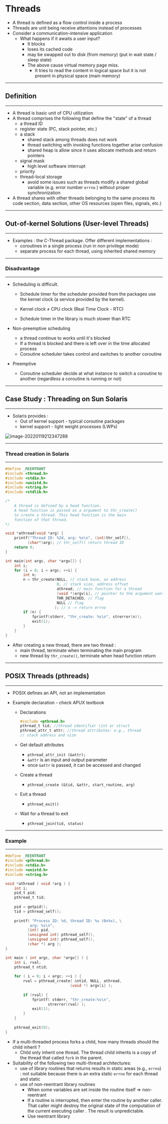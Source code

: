 # Threads

- A thread is defined as a flow control inside a process
- Threads are unit being receive attentions instead of processes 
- Consider a communication-intensive application
  - What happens if it awaits a user input?
    - It blocks
    - loses its cached code
    - may be swapped out to disk (from memory) (put in wait state / sleep state)
    - The above cause virtual memory page miss.
      - It tries to read the content in logical space but it is not present in physical space (main memory)

------

## Definition

------

- A thread is basic unit of CPU utilization
- A thread comprises the following that define the "state" of a thread
  - a thread ID
  - register state (PC, stack pointer, etc.)
  - a stack
    - shared stack among threads does not work
    - thread switching with invoking functions together arise confusion
    - shared heap is allow since it uses allocate methods and return pointers
  - signal mask
    - high level software interrupt 
  - priority
  - thread-local storage
    - avoid some issues such as threads modify a shared global variable (e.g. error number `errno` ) without proper synchronization 
- A thread shares with other threads belonging to the same process its code section, data section, other OS resources (open files, signals, etc.) 

------

## Out-of-kernel Solutions (User-level Threads)

------

- Examples : the C-Thread package. Offer different implementations :
  - coroutines in a single process (run in non privilege mode)
  - separate process for each thread, using inherited shared memory

------

### Disadvantage

------

- Scheduling is difficult. 

  - Schedule timer for the scheduler provided from the packages use the kernel clock (a service provided by the kernel). 

  - Kernel clock $\neq$ CPU clock (Real Time Clock - RTC)

  - Schedule timer in the library is much slower than RTC

- Non-preemptive scheduling

  - a thread continue to works until it's blocked
  - If a thread is blocked and there is left over in the time allocated process
  - Coroutine scheduler takes control and switches to another coroutine

- Preemptive

  - Coroutine scheduler decide at what instance to switch a coroutine to another (regardless a coroutine is running or not)

------

## Case Study : Threading on Sun Solaris

------

- Solaris provides :
  - Out of kernel support - typical coroutine packages
  - kernel support - light weight processes (LWPs)

![image-20220119212347288](image-20220119212347288.png)

------

### Thread creation in Solaris

------

```c
#define _REENTRANT
#include <thread.h>
#include <stdio.h>
#include <unistd.h>
#include <string.h>
#include <stdlib.h>

/*
	A thread is defined by a head function.
	A head function is passed as a argument to thr_create()
	to create a thread. This head function is the main 
	function of that thread.
*/

void *athread(void *arg) {
    printf("Thread ID: %2d, arg: %s\n", (int)thr_self(), 
          (char*)arg); // thr_self() return thread ID
    return 0;
}

int main(int argc, char *argv[]) {
    int i;
    for (i = 0; i < argc; ++i) {
        int n;
        n = thr_create(NULL, // stack base, an address
                       0, // stack size, address offset
                       athread, // main function for a thread
                       (void *)argv[i], // pointer to the argument wanted to pass into the thread's function
                       THR_DETACHED, // flag
                       NULL // flag
                      ); // n -> return errno
        if (n) {
            fprintf(stderr, "thr_create: %s\n", strerror(n));
            exit(1);
        }
    }
}
```

- After creating a new thread, there are two thread :
  - main thread, terminate when terminating the main program
  - new thread by `thr_create()`, terminate when head function return

------

## POSIX Threads (pthreads)

------

- POSIX defines an API, not an implementation

- Example declaration - check APUX textbook

  - Declarations

    ```c
    #include <pthread.h>
    pthread_t tid; //thread identifier (int or struct
    pthread_attr_t attr; //thread attributes: e.g., thread
    // stack address and size
    ```

  - Get default attributes

    - `pthread_attr_init (&attr);`
    - `&attr` is an input and output parameter
    - once `&attr` is passed, it can be accessed and changed

  - Create a thread

    - `pthread_create (&tid, &attr, start_routine, arg)`

  - Exit a thread

    - `pthread_exit()`

  - Wait for a thread to exit

    - `pthread_join(tid, status)`

------

### Example

------

```c
#define _REENTRANT
#include <pthread.h>
#include <stdio.h>
#include <unistd.h>
#include <string.h>

void *athread ( void *arg ) {
    int i;
    pid_t pid;
    pthread_t tid;
    
    pid = getpid();
    tid = pthread_self();
    
    printf( "Process ID: %d, thread ID: %u (0x%x), \
           arg: %s\n", 
          (int) pid,
          (unsigned int) pthread_self(),
          (unsigned int) pthread_self(),
          (char *) arg );
}

int main ( int argc, char *argv[] ) {
    int i, rval;
    pthread_t ntid;
    
    for ( i = 0; i < argc; ++i ) {
        rval = pthread_create( &ntid, NULL, athread, 
                             (void *) argv[i] );
        
        if (rval) {
            fprintf( stderr, "thr_create:%s\n", 
                   strerror(rval) );
            exit(1);
        }
    }
    
    pthread_exit(0);
}
```

- If a multi-threaded process forks a child, how many threads should the child inherit ?
  - Child only inherit one thread. The thread child inherits is a copy of the thread that called `fork` in the parent.
- Suitability of the following two multi-thread architectures:
  - use of library routines that returns results in static areas (e.g., `errno`) : not suitable because there is an extra static `errno` for each thread and static 
  - use of non-reentrant library routines
    - When some variables are set inside the routine itself => non-reentrant
    - If a routine is interrupted, then enter the routine by another caller. That caller might destroy the original state of the computation of the current executing caller . The result is unpredictable.
    - Use reentrant library

